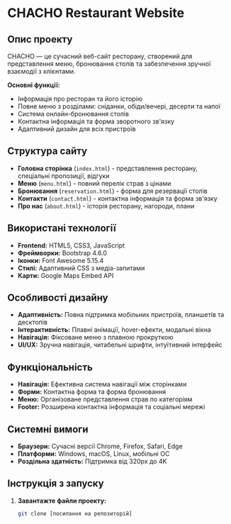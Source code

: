 # CHACHO Restaurant Website

## Опис проекту

CHACHO — це сучасний веб-сайт ресторану, створений для представлення меню, бронювання столів та забезпечення зручної взаємодії з клієнтами.

**Основні функції:**
- Інформація про ресторан та його історію
- Повне меню з розділами: сніданки, обіди/вечері, десерти та напої
- Система онлайн-бронювання столів
- Контактна інформація та форма зворотного зв'язку
- Адаптивний дизайн для всіх пристроїв

## Структура сайту

- **Головна сторінка** (`index.html`) - представлення ресторану, спеціальні пропозиції, відгуки
- **Меню** (`menu.html`) - повний перелік страв з цінами
- **Бронювання** (`reservation.html`) - форма для резервації столів
- **Контакти** (`contact.html`) - контактна інформація та форма зв'язку
- **Про нас** (`about.html`) - історія ресторану, нагороди, плани

## Використані технології

- **Frontend:** HTML5, CSS3, JavaScript
- **Фреймворки:** Bootstrap 4.6.0
- **Іконки:** Font Awesome 5.15.4
- **Стилі:** Адаптивний CSS з медіа-запитами
- **Карти:** Google Maps Embed API

## Особливості дизайну

- **Адаптивність:** Повна підтримка мобільних пристроїв, планшетів та десктопів
- **Інтерактивність:** Плавні анімації, hover-ефекти, модальні вікна
- **Навігація:** Фіксоване меню з плавною прокруткою
- **UI/UX:** Зручна навігація, читабельні шрифти, інтуїтивний інтерфейс

## Функціональність

- **Навігація:** Ефективна система навігації між сторінками
- **Форми:** Контактна форма та форма бронювання
- **Меню:** Організоване представлення страв по категоріям
- **Footer:** Розширена контактна інформація та соціальні мережі

## Системні вимоги

- **Браузери:** Сучасні версії Chrome, Firefox, Safari, Edge
- **Платформи:** Windows, macOS, Linux, мобільні ОС
- **Роздільна здатність:** Підтримка від 320px до 4K

## Інструкція з запуску

1. **Завантажте файли проекту:**
   ```bash
   git clone [посилання на репозиторій]